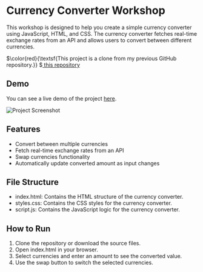 # Currency Converter Workshop
This workshop is designed to help you create a simple currency converter using JavaScript, HTML, and CSS. The currency converter fetches real-time exchange rates from an API and allows users to convert between different currencies.

$\color{red}{\textsf{This project is a clone from my previous GitHub repository.}} $<a href="https://github.com/PharadolBrown/PortfolioJavascript/tree/main/CountDownNY" traget="_blank">  this repository</a>

## Demo
You can see a live demo of the project [here](https://pharadol.github.io/currency-converter-js/).

![Project Screenshot](https://img5.pic.in.th/file/secure-sv1/currency-converter.png)

## Features
- Convert between multiple currencies
- Fetch real-time exchange rates from an API
- Swap currencies functionality
- Automatically update converted amount as input changes
  
## File Structure
- index.html: Contains the HTML structure of the currency converter.
- styles.css: Contains the CSS styles for the currency converter.
- script.js: Contains the JavaScript logic for the currency converter.

## How to Run
1. Clone the repository or download the source files.
2. Open index.html in your browser.
3. Select currencies and enter an amount to see the converted value.
4. Use the swap button to switch the selected currencies.
